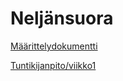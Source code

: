 # Neljänsuora

[Määrittelydokumentti](https://github.com/TatuSorjonen/Tiha/blob/master/maarittelydokumentti.md)

[Tuntikijanpito/viikko1](https://github.com/TatuSorjonen/Tiha/blob/master/tuntikirjanpito/viikko1.md)
